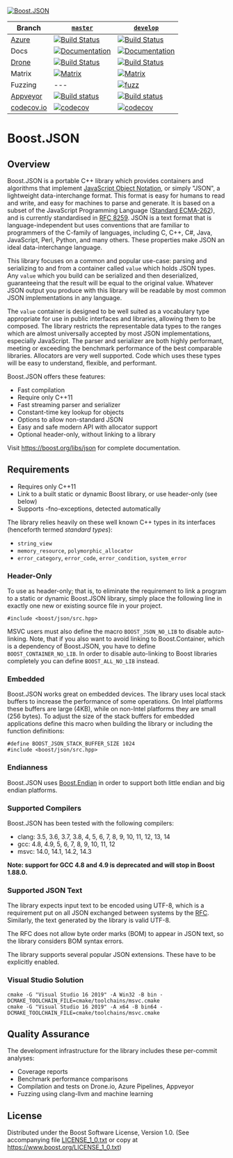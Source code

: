 [![Boost.JSON](https://raw.githubusercontent.com/CPPAlliance/json/master/doc/images/repo-logo-3.png)](https://www.boost.org/doc/libs/release/libs/json)

Branch          | [`master`](https://github.com/boostorg/json/tree/master) | [`develop`](https://github.com/boostorg/json/tree/develop) |
--------------- | ----------------------------------------------------------- | ------------------------------------------------------------- |
[Azure](https://azure.microsoft.com/en-us/services/devops/pipelines/) | [![Build Status](https://img.shields.io/azure-devops/build/vinniefalco/2571d415-8cc8-4120-a762-c03a8eda0659/8/master)](https://vinniefalco.visualstudio.com/json/_build/latest?definitionId=5&branchName=master) | [![Build Status](https://img.shields.io/azure-devops/build/vinniefalco/2571d415-8cc8-4120-a762-c03a8eda0659/8/develop)](https://vinniefalco.visualstudio.com/json/_build/latest?definitionId=8&branchName=develop)
Docs            | [![Documentation](https://img.shields.io/badge/docs-master-brightgreen.svg)](https://www.boost.org/doc/libs/master/libs/json/) | [![Documentation](https://img.shields.io/badge/docs-develop-brightgreen.svg)](https://www.boost.org/doc/libs/develop/libs/json/)
[Drone](https://drone.io/) | [![Build Status](https://drone.cpp.al/api/badges/boostorg/json/status.svg?ref=refs/heads/master)](https://drone.cpp.al/boostorg/json) | [![Build Status](https://drone.cpp.al/api/badges/boostorg/json/status.svg?ref=refs/heads/develop)](https://drone.cpp.al/boostorg/json)
Matrix          | [![Matrix](https://img.shields.io/badge/matrix-master-brightgreen.svg)](http://www.boost.org/development/tests/master/developer/json.html) | [![Matrix](https://img.shields.io/badge/matrix-develop-brightgreen.svg)](http://www.boost.org/development/tests/develop/developer/json.html)
Fuzzing         | --- |  [![fuzz](https://github.com/boostorg/json/workflows/fuzz/badge.svg?branch=develop)](https://github.com/boostorg/json/actions?query=workflow%3Afuzz+branch%3Adevelop)
[Appveyor](https://ci.appveyor.com/) | [![Build status](https://ci.appveyor.com/api/projects/status/8csswcnmfm798203?branch=master&svg=true)](https://ci.appveyor.com/project/vinniefalco/cppalliance-json/branch/master) | [![Build status](https://ci.appveyor.com/api/projects/status/8csswcnmfm798203?branch=develop&svg=true)](https://ci.appveyor.com/project/vinniefalco/cppalliance-json/branch/develop)
[codecov.io](https://codecov.io) | [![codecov](https://codecov.io/gh/boostorg/json/branch/master/graph/badge.svg)](https://codecov.io/gh/boostorg/json/branch/master) | [![codecov](https://codecov.io/gh/boostorg/json/branch/develop/graph/badge.svg)](https://codecov.io/gh/boostorg/json/branch/develop)

# Boost.JSON

## Overview

Boost.JSON is a portable C++ library which provides containers and
algorithms that implement
[JavaScript Object Notation](https://json.org/), or simply "JSON",
a lightweight data-interchange format. This format is easy for humans to
read and write, and easy for machines to parse and generate. It is based
on a subset of the JavaScript Programming Language
([Standard ECMA-262](https://www.ecma-international.org/ecma-262/10.0/index.html)),
and is currently standardised in [RFC 8259](https://datatracker.ietf.org/doc/html/rfc8259).
JSON is a text format that is language-independent but uses conventions
that are familiar to programmers of the C-family of languages, including
C, C++, C#, Java, JavaScript, Perl, Python, and many others. These
properties make JSON an ideal data-interchange language.

This library focuses on a common and popular use-case: parsing
and serializing to and from a container called `value` which
holds JSON types. Any `value` which you build can be serialized
and then deserialized, guaranteeing that the result will be equal
to the original value. Whatever JSON output you produce with this
library will be readable by most common JSON implementations
in any language.

The `value` container is designed to be well suited as a
vocabulary type appropriate for use in public interfaces and
libraries, allowing them to be composed. The library restricts
the representable data types to the ranges which are almost
universally accepted by most JSON implementations, especially
JavaScript. The parser and serializer are both highly performant,
meeting or exceeding the benchmark performance of the best comparable
libraries. Allocators are very well supported. Code which uses these
types will be easy to understand, flexible, and performant.

Boost.JSON offers these features:

* Fast compilation
* Require only C++11
* Fast streaming parser and serializer
* Constant-time key lookup for objects
* Options to allow non-standard JSON
* Easy and safe modern API with allocator support
* Optional header-only, without linking to a library

Visit https://boost.org/libs/json for complete documentation.

## Requirements

* Requires only C++11
* Link to a built static or dynamic Boost library, or use header-only (see below)
* Supports -fno-exceptions, detected automatically

The library relies heavily on these well known C++ types in
its interfaces (henceforth termed _standard types_):

* `string_view`
* `memory_resource`, `polymorphic_allocator`
* `error_category`, `error_code`, `error_condition`, `system_error`

### Header-Only

To use as header-only; that is, to eliminate the requirement to
link a program to a static or dynamic Boost.JSON library, simply
place the following line in exactly one new or existing source
file in your project.
```
#include <boost/json/src.hpp>
```

MSVC users must also define the macro `BOOST_JSON_NO_LIB` to disable
auto-linking. Note, that if you also want to avoid linking to Boost.Container,
which is a dependency of Boost.JSON, you have to define
`BOOST_CONTAINER_NO_LIB`. In order to disable auto-linking to Boost libraries
completely you can define `BOOST_ALL_NO_LIB` instead.

### Embedded

Boost.JSON works great on embedded devices. The library uses local
stack buffers to increase the performance of some operations. On
Intel platforms these buffers are large (4KB), while on non-Intel
platforms they are small (256 bytes). To adjust the size of the
stack buffers for embedded applications define this macro when
building the library or including the function definitions:
```
#define BOOST_JSON_STACK_BUFFER_SIZE 1024
#include <boost/json/src.hpp>
```
### Endianness

Boost.JSON uses [Boost.Endian](https://www.boost.org/doc/libs/release/libs/endian/doc/html/endian.html)
in order to support both little endian and big endian platforms.

### Supported Compilers

Boost.JSON has been tested with the following compilers:

* clang: 3.5, 3.6, 3.7, 3.8, 4, 5, 6, 7, 8, 9, 10, 11, 12, 13, 14
* gcc: 4.8, 4.9, 5, 6, 7, 8, 9, 10, 11, 12
* msvc: 14.0, 14.1, 14.2, 14.3

**Note: support for GCC 4.8 and 4.9 is deprecated and will stop in
Boost 1.88.0.**

### Supported JSON Text

The library expects input text to be encoded using UTF-8, which is a
requirement put on all JSON exchanged between systems by the
[RFC](https://datatracker.ietf.org/doc/html/rfc8259#section-8.1). Similarly,
the text generated by the library is valid UTF-8.

The RFC does not allow byte order marks (BOM) to appear in JSON text, so the
library considers BOM syntax errors.

The library supports several popular JSON extensions. These have to be
explicitly enabled.

### Visual Studio Solution

    cmake -G "Visual Studio 16 2019" -A Win32 -B bin -DCMAKE_TOOLCHAIN_FILE=cmake/toolchains/msvc.cmake
    cmake -G "Visual Studio 16 2019" -A x64 -B bin64 -DCMAKE_TOOLCHAIN_FILE=cmake/toolchains/msvc.cmake

## Quality Assurance

The development infrastructure for the library includes
these per-commit analyses:

* Coverage reports
* Benchmark performance comparisons
* Compilation and tests on Drone.io, Azure Pipelines, Appveyor
* Fuzzing using clang-llvm and machine learning

## License

Distributed under the Boost Software License, Version 1.0.
(See accompanying file [LICENSE_1_0.txt](LICENSE_1_0.txt) or copy at
https://www.boost.org/LICENSE_1_0.txt)

